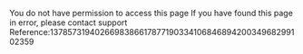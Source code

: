You do not have permission to access this page If you have found this page in error, please contact support Reference:137857319402669838661787719033410684689420034968299102359